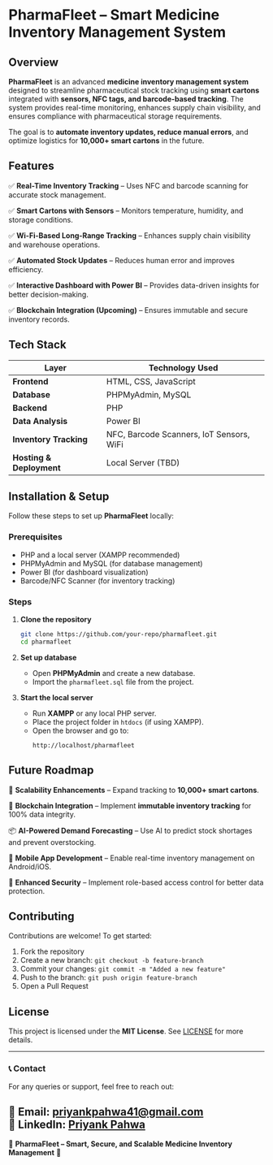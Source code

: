 # PharmaFleet – Smart Medicine Inventory Management System


## Overview

**PharmaFleet** is an advanced **medicine inventory management system** designed to streamline pharmaceutical stock tracking using **smart cartons** integrated with **sensors, NFC tags, and barcode-based tracking**. The system provides real-time monitoring, enhances supply chain visibility, and ensures compliance with pharmaceutical storage requirements.

The goal is to **automate inventory updates, reduce manual errors**, and optimize logistics for **10,000+ smart cartons** in the future.

## Features

✅ **Real-Time Inventory Tracking** – Uses NFC and barcode scanning for accurate stock management.  

✅ **Smart Cartons with Sensors** – Monitors temperature, humidity, and storage conditions.  

✅ **Wi-Fi-Based Long-Range Tracking** – Enhances supply chain visibility and warehouse operations.  

✅ **Automated Stock Updates** – Reduces human error and improves efficiency.  

✅ **Interactive Dashboard with Power BI** – Provides data-driven insights for better decision-making.  

✅ **Blockchain Integration (Upcoming)** – Ensures immutable and secure inventory records.


## Tech Stack

| Layer            | Technology Used        |
|-----------------|----------------------|
| **Frontend**    | HTML, CSS, JavaScript |
| **Database**    | PHPMyAdmin, MySQL     |
| **Backend**     | PHP                   |
| **Data Analysis** | Power BI             |
| **Inventory Tracking** | NFC, Barcode Scanners, IoT Sensors, WiFi |
| **Hosting & Deployment** | Local Server (TBD) |

## Installation & Setup

Follow these steps to set up **PharmaFleet** locally:

### Prerequisites

- PHP and a local server (XAMPP recommended)  
- PHPMyAdmin and MySQL (for database management)  
- Power BI (for dashboard visualization)  
- Barcode/NFC Scanner (for inventory tracking)

### Steps

1. **Clone the repository**  
   ```sh
   git clone https://github.com/your-repo/pharmafleet.git
   cd pharmafleet
   ```

2. **Set up database**  
   - Open **PHPMyAdmin** and create a new database.
   - Import the `pharmafleet.sql` file from the project.

3. **Start the local server**  
   - Run **XAMPP** or any local PHP server.
   - Place the project folder in `htdocs` (if using XAMPP).
   - Open the browser and go to:  
     ```
     http://localhost/pharmafleet
     ```

## Future Roadmap

🚀 **Scalability Enhancements** – Expand tracking to **10,000+ smart cartons**.  

🔗 **Blockchain Integration** – Implement **immutable inventory tracking** for 100% data integrity.  

📦 **AI-Powered Demand Forecasting** – Use AI to predict stock shortages and prevent overstocking.  

📱 **Mobile App Development** – Enable real-time inventory management on Android/iOS.  

🔐 **Enhanced Security** – Implement role-based access control for better data protection.


## Contributing

Contributions are welcome! To get started:

1. Fork the repository  
2. Create a new branch: `git checkout -b feature-branch`  
3. Commit your changes: `git commit -m "Added a new feature"`  
4. Push to the branch: `git push origin feature-branch`  
5. Open a Pull Request  

## License

This project is licensed under the **MIT License**. See [LICENSE](LICENSE) for more details.

---

### 📞 Contact

For any queries or support, feel free to reach out:  

📧 Email: [priyankpahwa41@gmail.com](mailto:priyankpahwa41@gmail.com)  
🔗 LinkedIn: [Priyank Pahwa](https://linkedin.com/in/priyankpahwa41)  
---

🔹 **PharmaFleet – Smart, Secure, and Scalable Medicine Inventory Management** 🔹
